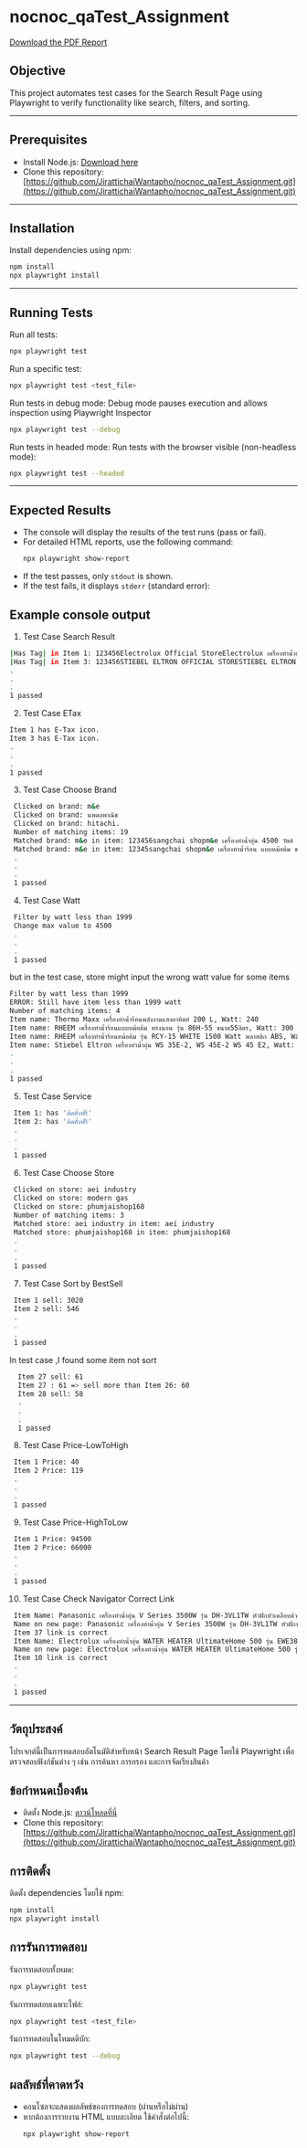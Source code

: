 # nocnoc_qaTest_Assignment
[Download the PDF Report](nocnoc_qa_report_.pdf)
## Objective
This project automates test cases for the Search Result Page using Playwright to verify functionality like search, filters, and sorting.

---

## Prerequisites
- Install Node.js: [Download here](https://nodejs.org)
- Clone this repository: [https://github.com/JirattichaiWantapho/nocnoc_qaTest_Assignment.git](https://github.com/JirattichaiWantapho/nocnoc_qaTest_Assignment.git)

---

## Installation
Install dependencies using npm:
```bash
npm install
npx playwright install
```

---

## Running Tests
Run all tests:
```bash
npx playwright test
```

Run a specific test:
```bash
npx playwright test <test_file>
```
Run tests in debug mode:
Debug mode pauses execution and allows inspection using Playwright Inspector
```bash
npx playwright test --debug
```
Run tests in headed mode:
Run tests with the browser visible (non-headless mode):
```bash
npx playwright test --headed
```
---
## Expected Results
- The console will display the results of the test runs (pass or fail).
- For detailed HTML reports, use the following command:
  ```bash
  npx playwright show-report
  ```
- If the test passes, only `stdout` is shown.
- If the test fails, it displays `stderr` (standard error):

## Example console output
1. Test Case Search Result
  ```bash
  |Has Tag| in Item 1: 123456Electrolux Official StoreElectrolux เครื่องทำน้ำอุ่น WATER HEATER UltimateHome 500 รุ่น EWE451QX-W45ขายแล้ว 20ผ่อน 0% มีขั้นต่ำติดตั้งฟรี฿3,399/ชิ้น ฿4,190 ประหยัด ฿791 
  |Has Tag| in Item 3: 123456STIEBEL ELTRON OFFICIAL STORESTIEBEL ELTRON เครื่องทำน้ำร้อน รุ่น DDH 8EC 8000 w สีเทาเข้ม DDH 8EC4.3ขายแล้ว 118ผ่อน 0% มีขั้นต่ำเพิ่มงานติดตั้งได้฿7,190/ชิ้น ฿9,390 ประหยัด ฿2,200 
  .
  .
  .
  1 passed
  ```
2. Test Case ETax
  ```bash
  Item 1 has E-Tax icon.
  Item 3 has E-Tax icon.
  .
  .
  .
  1 passed
  ```
3. Test Case Choose Brand
 ```bash
  Clicked on brand: m&e
  Clicked on brand: นพดลพาณิช
  Clicked on brand: hitachi.
  Number of matching items: 19
  Matched brand: m&e in item: 123456sangchai shopm&e เครื่องทำน้ำอุ่น 4500 วัตต์ รุ่น me45fb พร้อมชุด rain shower สุดพรีเมียม 4500 วัตต์ เครื่องทำน้ำอุ่น black4500 วัตต์฿5,832/ชิ้น ฿9,900 ประหยัด ฿4,068 ผ่อน 0% มีขั้นต่ำเพิ่มงานติดตั้งได้ขายแล้ว 3
  Matched brand: m&e in item: 12345sangchai shopm&e เครื่องทำน้ำร้อน แบบหม้อต้ม ขนาด 150 ลิตร รุ่น gmd1502500 วัตต์฿23,900/ชิ้น ฿28,625 ประหยัด ฿4,725
  .
  .
  .
  1 passed
  ```
4. Test Case Watt
 ```bash
  Filter by watt less than 1999
  Change max value to 4500
  .
  .
  .
  1 passed
  ```
  but in the test case, store might input the wrong watt value for some items
  ```bash
  Filter by watt less than 1999
  ERROR: Still have item less than 1999 watt                                                                                                                            
  Number of matching items: 4
  Item name: Thermo Maxx เครื่องทำน้ำร้อนพลังงานแสงอาทิตย์ 200 L, Watt: 240
  Item name: RHEEM เครื่องทำน้ำร้อนแบบหม้อต้ม ทรงนอน รุ่น 86H-55 ขนาด55ลิตร, Watt: 300
  Item name: RHEEM เครื่องทำน้ำร้อนหม้อต้ม รุ่น RCY-15 WHITE 1500 Watt พลาสติก ABS, Watt: 1500
  Item name: Stiebel Eltron เครื่องทำน้ำอุ่น WS 35E-2, WS 45E-2 WS 45 E2, Watt: 45
  .
  .
  .
  1 passed
   ```
5. Test Case Service
 ```bash
  Item 1: has 'ติดตั้งฟรี'
  Item 2: has 'ติดตั้งฟรี'
  .
  .
  .
  1 passed
  ```
6. Test Case Choose Store
 ```bash
  Clicked on store: aei industry
  Clicked on store: modern gas
  Clicked on store: phumjaishop168
  Number of matching items: 3
  Matched store: aei industry in item: aei industry
  Matched store: phumjaishop168 in item: phumjaishop168
  .
  .
  .
  1 passed
  ```
7. Test Case Sort by BestSell
 ```bash
  Item 1 sell: 3020
  Item 2 sell: 546
  .
  .
  .
  1 passed
  ```
  In test case ,I found some item not sort
```bash
  Item 27 sell: 61
  Item 27 : 61 => sell more than Item 26: 60                                                                                                                            
  Item 28 sell: 58
  .
  .
  .
  1 passed
  ```
8. Test Case Price-LowToHigh
 ```bash
  Item 1 Price: 40
  Item 2 Price: 119
  .
  .
  .
  1 passed
  ```
9. Test Case Price-HighToLow
 ```bash
  Item 1 Price: 94500
  Item 2 Price: 66000
  .
  .
  .
  1 passed
  ```
10. Test Case Check Navigator Correct Link
 ```bash
  Item Name: Panasonic เครื่องทำน้ำอุ่น V Series 3500W รุ่น DH-3VL1TW หัวฝักบัวเคลือบด้วย Ag+ Crystal  - รับประกันศูนย์ 5 ปี Store Name: Smart Life
  Name on new page: Panasonic เครื่องทำน้ำอุ่น V Series 3500W รุ่น DH-3VL1TW หัวฝักบัวเคลือบด้วย Ag+ Crystal  - รับประกันศูนย์ 5 ปี Store on new page: Smart Life       
  Item 37 link is correct                                                                                                                                               
  Item Name: Electrolux เครื่องทำน้ำอุ่น WATER HEATER UltimateHome 500 รุ่น EWE381QX-G4 Store Name: Electrolux Official Store
  Name on new page: Electrolux เครื่องทำน้ำอุ่น WATER HEATER UltimateHome 500 รุ่น EWE381QX-G4 Store on new page: Electrolux Official Store
  Item 10 link is correct
  .
  .
  .
  1 passed
  ```


---
## วัตถุประสงค์
โปรเจกต์นี้เป็นการทดสอบอัตโนมัติสำหรับหน้า Search Result Page โดยใช้ Playwright เพื่อตรวจสอบฟังก์ชันต่าง ๆ เช่น การค้นหา การกรอง และการจัดเรียงสินค้า


## ข้อกำหนดเบื้องต้น
- ติดตั้ง Node.js: [ดาวน์โหลดที่นี่](https://nodejs.org)
- Clone this repository:[https://github.com/JirattichaiWantapho/nocnoc_qaTest_Assignment.git](https://github.com/JirattichaiWantapho/nocnoc_qaTest_Assignment.git)


## การติดตั้ง
ติดตั้ง dependencies โดยใช้ npm:
```bash
npm install
npx playwright install
```


## การรันการทดสอบ
รันการทดสอบทั้งหมด:
```bash
npx playwright test
```

รันการทดสอบเฉพาะไฟล์:
```bash
npx playwright test <test_file>
```
รันการทดสอบในโหมดดีบัก:
```bash
npx playwright test --debug

```
## ผลลัพธ์ที่คาดหวัง
- คอนโซลจะแสดงผลลัพธ์ของการทดสอบ (ผ่านหรือไม่ผ่าน)
- หากต้องการรายงาน HTML แบบละเอียด ใช้คำสั่งต่อไปนี้:
  ```bash
  npx playwright show-report
  ```
